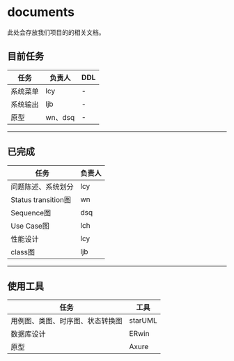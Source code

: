 # documents
此处会存放我们项目的的相关文档。

## 目前任务
|  任务   | 负责人 | DDL 
|  ----  | ----  | ----
| 系统菜单 | lcy | -
| 系统输出 | ljb | - 
| 原型  | wn、dsq | - 

----
## 已完成
|  任务   | 负责人 
|  ----  | ----  
| 问题陈述、系统划分 | lcy | 
| Status transition图 | wn  
| Sequence图  | dsq 
| Use Case图 | lch 
| 性能设计 | lcy 
| class图 | ljb  

----
## 使用工具
| 任务 | 工具
| ---- | ----
| 用例图、类图、时序图、状态转换图 | starUML
| 数据库设计 | ERwin
| 原型 | Axure
